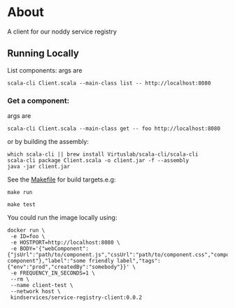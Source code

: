 # About

A client for our noddy service registry


## Running Locally
List components:
args are <hostport>
```
scala-cli Client.scala --main-class list -- http://localhost:8080
```

### Get a component:
args are <id> <hostport>
```
scala-cli Client.scala --main-class get -- foo http://localhost:8080
```

or by building the assembly:

```
which scala-cli || brew install Virtuslab/scala-cli/scala-cli
scala-cli package Client.scala -o client.jar -f --assembly
java -jar client.jar
```


See the [Makefile](./Makefile) for build targets.e.g:

```
make run

make test
```

You could run the image locally using:

```
docker run \
 -e ID=foo \
 -e HOSTPORT=http://localhost:8080 \
 -e BODY='{"webComponent":{"jsUrl":"path/to/component.js","cssUrl":"path/to/component.css","componentId":"some-component"},"label":"some friendly label","tags":{"env":"prod","createdBy":"somebody"}}' \
 -e FREQUENCY_IN_SECONDS=1 \
 --rm \
 --name client-test \
 --network host \
 kindservices/service-registry-client:0.0.2
 ```